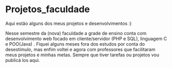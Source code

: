 # Projetos_faculdade

Aqui estão alguns dos meus projetos e desenvolvimentos :)

Nesse semestre da (nova) faculdade a grade de ensino conta com desenvolvimento web focado em cliente/servidor (PHP e SQL), linguagem C e POO(Java) . Fiquei alguns meses fora dos estudos por conta do desestímulo, mas enfim voltei e agora  com professores que facilitaram meus projetos e minhas metas. Sempre que tiver tarefas ou projetos vou publicá los aqui.
